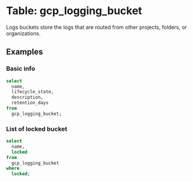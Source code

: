 # Table: gcp_logging_bucket

Logs buckets store the logs that are routed from other projects, folders, or organizations.

## Examples

### Basic info

```sql
select
  name,
  lifecycle_state,
  description,
  retention_days
from
  gcp_logging_bucket;
```


### List of locked bucket

```sql
select
  name,
  locked
from
  gcp_logging_bucket
where
  locked;
```
